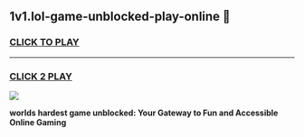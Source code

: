
## 1v1.lol-game-unblocked-play-online 👋
<h3>
<a href="https://premium.freeplayer.one?title=1v1.lol-game-unblocked-play-online&ref=14F">CLICK TO PLAY</a></h3>
<hr>

<h3>
<a href="https://premium.freeplayer.one?title=1v1.lol-game-unblocked-play-online&ref=14F">CLICK 2 PLAY</a>
  
</h3>

<a href="https://premium.freeplayer.one?title=1v1.lol-game-unblocked-play-online&ref=12F/"><img src="https://clearcache.store/games.png"></a>


**worlds hardest game unblocked: Your Gateway to Fun and Accessible Online Gaming**
